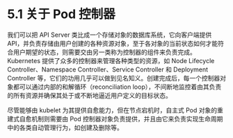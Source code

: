 # 5.1 关于 Pod 控制器

我们可以把 API Server 类比成一个存储对象的数据库系统，它向客户端提供API，并负责存储由用户创建的各种资源对象，至于各对象的当前状态如何才能符合用户期望的状态，则需要交由另一类称为控制器的组件来负责完成。Kubernetes 提供了众多的控制器来管理各种类型的资源，如 Node Lifecycle Controller、Namespace Controller、Service Controller 和 Deployment Controller 等，它们的功用几乎可以做到见名知义。创建完成后，每一个控制器对象都可以通过内部的和解循环（reconciliation loop），不间断地监控着由其负责的所有资源并确保其处于或不断地逼近用户定义的目标状态。

尽管能够由 kubelet 为其提供自愈能力，但在节点宕机时，自主式 Pod 对象的重建式自愈机制则需要由 Pod 控制器对象负责提供，并且由它来负责实现生命周期中的各类自动管理行为，如创建及删除等。

